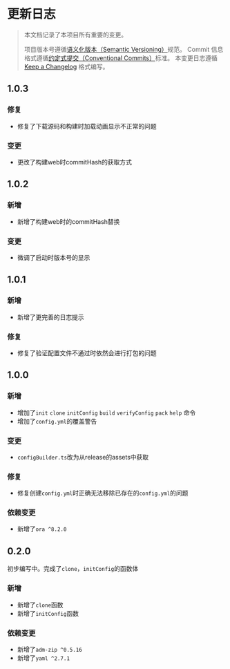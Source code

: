 # 更新日志

> 本文档记录了本项目所有重要的变更。
>
> 项目版本号遵循[语义化版本（Semantic Versioning）](http://semver.org/)规范。
> Commit 信息格式遵循[约定式提交（Conventional Commits）](http://conventionalcommits.org)标准。
> 本变更日志遵循 [Keep a Changelog](http://keepachangelog.com/) 格式编写。

## 1.0.3
<!-- Unreleased -->
### 修复
- 修复了下载源码和构建时加载动画显示不正常的问题
### 变更
- 更改了构建web时commitHash的获取方式
<!--/ Unreleased -->

## 1.0.2
### 新增
- 新增了构建web时的commitHash替换
### 变更
- 微调了启动时版本号的显示

## 1.0.1
### 新增
- 新增了更完善的日志提示
### 修复
- 修复了验证配置文件不通过时依然会进行打包的问题

## 1.0.0
### 新增
- 增加了`init` `clone` `initConfig` `build` `verifyConfig` `pack` `help` 命令
- 增加了`config.yml`的覆盖警告
### 变更
- `configBuilder.ts`改为从release的assets中获取
### 修复
- 修复创建`config.yml`时正确无法移除已存在的`config.yml`的问题
### 依赖变更
- 新增了`ora ^8.2.0`

## 0.2.0
初步编写中。完成了`clone`，`initConfig`的函数体
### 新增
- 新增了`clone`函数
- 新增了`initConfig`函数
### 依赖变更
- 新增了`adm-zip ^0.5.16`
- 新增了`yaml ^2.7.1`